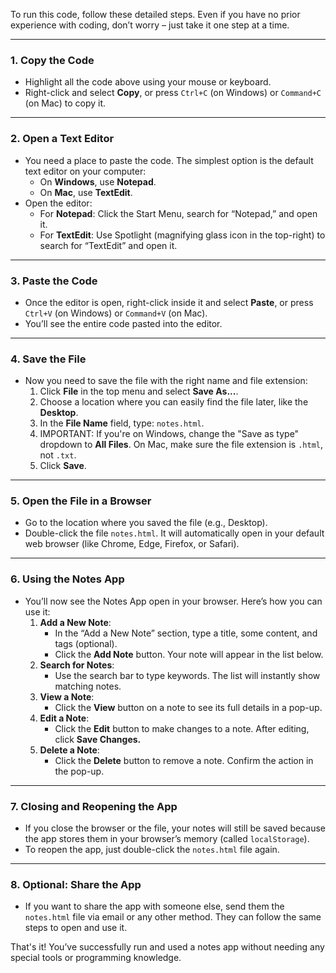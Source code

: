 To run this code, follow these detailed steps. Even if you have no prior experience with coding, don’t worry – just take it one step at a time.

---

### 1. **Copy the Code**
   - Highlight all the code above using your mouse or keyboard.
   - Right-click and select **Copy**, or press `Ctrl+C` (on Windows) or `Command+C` (on Mac) to copy it.

---

### 2. **Open a Text Editor**
   - You need a place to paste the code. The simplest option is the default text editor on your computer:
     - On **Windows**, use **Notepad**.
     - On **Mac**, use **TextEdit**.
   - Open the editor:
     - For **Notepad**: Click the Start Menu, search for “Notepad,” and open it.
     - For **TextEdit**: Use Spotlight (magnifying glass icon in the top-right) to search for “TextEdit” and open it.

---

### 3. **Paste the Code**
   - Once the editor is open, right-click inside it and select **Paste**, or press `Ctrl+V` (on Windows) or `Command+V` (on Mac).
   - You’ll see the entire code pasted into the editor.

---

### 4. **Save the File**
   - Now you need to save the file with the right name and file extension:
     1. Click **File** in the top menu and select **Save As...**.
     2. Choose a location where you can easily find the file later, like the **Desktop**.
     3. In the **File Name** field, type: `notes.html`.
     4. IMPORTANT: If you're on Windows, change the "Save as type" dropdown to **All Files**. On Mac, make sure the file extension is `.html`, not `.txt`.
     5. Click **Save**.

---

### 5. **Open the File in a Browser**
   - Go to the location where you saved the file (e.g., Desktop).
   - Double-click the file `notes.html`. It will automatically open in your default web browser (like Chrome, Edge, Firefox, or Safari).

---

### 6. **Using the Notes App**
   - You’ll now see the Notes App open in your browser. Here’s how you can use it:
     1. **Add a New Note**:
        - In the “Add a New Note” section, type a title, some content, and tags (optional).
        - Click the **Add Note** button. Your note will appear in the list below.
     2. **Search for Notes**:
        - Use the search bar to type keywords. The list will instantly show matching notes.
     3. **View a Note**:
        - Click the **View** button on a note to see its full details in a pop-up.
     4. **Edit a Note**:
        - Click the **Edit** button to make changes to a note. After editing, click **Save Changes.**
     5. **Delete a Note**:
        - Click the **Delete** button to remove a note. Confirm the action in the pop-up.

---

### 7. **Closing and Reopening the App**
   - If you close the browser or the file, your notes will still be saved because the app stores them in your browser’s memory (called `localStorage`).
   - To reopen the app, just double-click the `notes.html` file again.

---

### 8. **Optional: Share the App**
   - If you want to share the app with someone else, send them the `notes.html` file via email or any other method. They can follow the same steps to open and use it.

That's it! You’ve successfully run and used a notes app without needing any special tools or programming knowledge.